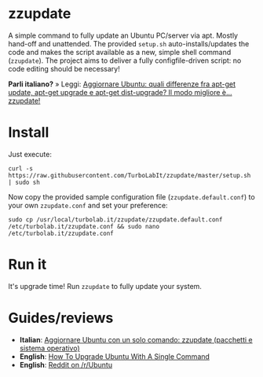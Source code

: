 # zzupdate
A simple command to fully update an Ubuntu PC/server via apt. Mostly hand-off and unattended. The provided `setup.sh` auto-installs/updates the code and makes the script available as a new, simple shell command (`zzupdate`). The project aims to deliver a fully configfile-driven script: no code editing should be necessary!

**Parli italiano?** » Leggi: [Aggiornare Ubuntu: quali differenze fra apt-get update, apt-get upgrade e apt-get dist-upgrade? Il modo migliore è... zzupdate!](https://turbolab.it/199)

# Install
Just execute:

`curl -s https://raw.githubusercontent.com/TurboLabIt/zzupdate/master/setup.sh | sudo sh`

Now copy the provided sample configuration file (`zzupdate.default.conf`) to your own `zzupdate.conf` and set your preference:

`sudo cp /usr/local/turbolab.it/zzupdate/zzupdate.default.conf /etc/turbolab.it/zzupdate.conf && sudo nano /etc/turbolab.it/zzupdate.conf`

# Run it
It's upgrade time! Run `zzupdate` to fully update your system.

# Guides/reviews

* **Italian**: [Aggiornare Ubuntu con un solo comando: zzupdate (pacchetti e sistema operativo)](https://turbolab.it/199)
* **English**: [How To Upgrade Ubuntu With A Single Command](https://www.ostechnix.com/upgrade-ubuntu-single-command/)
* **English**: [Reddit on /r/Ubuntu](https://www.reddit.com/r/Ubuntu/comments/6zn8fz/zzupdate_lets_you_to_upgrade_your_ubuntu/)
